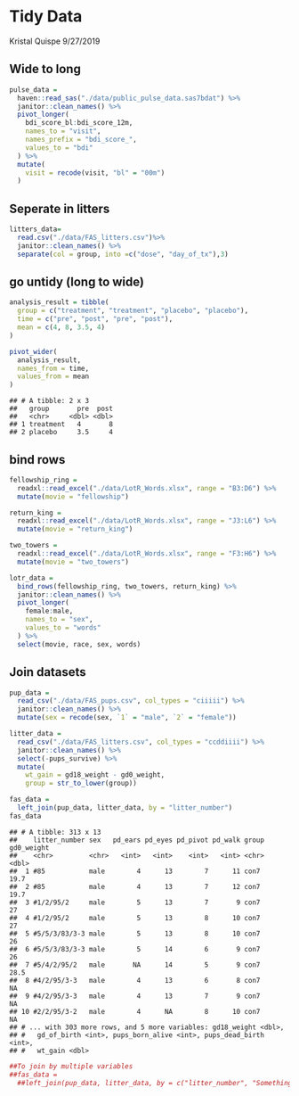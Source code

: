 Tidy Data
================
Kristal Quispe
9/27/2019

## Wide to long

``` r
pulse_data = 
  haven::read_sas("./data/public_pulse_data.sas7bdat") %>% 
  janitor::clean_names() %>% 
  pivot_longer(
    bdi_score_bl:bdi_score_12m,
    names_to = "visit", 
    names_prefix = "bdi_score_",
    values_to = "bdi"
  ) %>%
  mutate(
    visit = recode(visit, "bl" = "00m")
  )
```

## Seperate in litters

``` r
litters_data=
  read.csv("./data/FAS_litters.csv")%>% 
  janitor::clean_names() %>% 
  separate(col = group, into =c("dose", "day_of_tx"),3)
```

## go untidy (long to wide)

``` r
analysis_result = tibble(
  group = c("treatment", "treatment", "placebo", "placebo"),
  time = c("pre", "post", "pre", "post"),
  mean = c(4, 8, 3.5, 4)
)

pivot_wider(
  analysis_result,
  names_from = time,
  values_from = mean
)
```

    ## # A tibble: 2 x 3
    ##   group       pre  post
    ##   <chr>     <dbl> <dbl>
    ## 1 treatment   4       8
    ## 2 placebo     3.5     4

## bind rows

``` r
fellowship_ring =
  readxl::read_excel("./data/LotR_Words.xlsx", range = "B3:D6") %>% 
  mutate(movie = "fellowship")

return_king = 
  readxl::read_excel("./data/LotR_Words.xlsx", range = "J3:L6") %>%
  mutate(movie = "return_king")
```

``` r
two_towers = 
  readxl::read_excel("./data/LotR_Words.xlsx", range = "F3:H6") %>%
  mutate(movie = "two_towers")

lotr_data =
  bind_rows(fellowship_ring, two_towers, return_king) %>% 
  janitor::clean_names() %>% 
  pivot_longer(
    female:male,
    names_to = "sex",
    values_to = "words"
  ) %>% 
  select(movie, race, sex, words)
```

## Join datasets

``` r
pup_data = 
  read_csv("./data/FAS_pups.csv", col_types = "ciiiii") %>%
  janitor::clean_names() %>%
  mutate(sex = recode(sex, `1` = "male", `2` = "female")) 

litter_data = 
  read_csv("./data/FAS_litters.csv", col_types = "ccddiiii") %>%
  janitor::clean_names() %>%
  select(-pups_survive) %>%
  mutate(
    wt_gain = gd18_weight - gd0_weight,
    group = str_to_lower(group))

fas_data = 
  left_join(pup_data, litter_data, by = "litter_number")
fas_data
```

    ## # A tibble: 313 x 13
    ##    litter_number sex   pd_ears pd_eyes pd_pivot pd_walk group gd0_weight
    ##    <chr>         <chr>   <int>   <int>    <int>   <int> <chr>      <dbl>
    ##  1 #85           male        4      13        7      11 con7        19.7
    ##  2 #85           male        4      13        7      12 con7        19.7
    ##  3 #1/2/95/2     male        5      13        7       9 con7        27  
    ##  4 #1/2/95/2     male        5      13        8      10 con7        27  
    ##  5 #5/5/3/83/3-3 male        5      13        8      10 con7        26  
    ##  6 #5/5/3/83/3-3 male        5      14        6       9 con7        26  
    ##  7 #5/4/2/95/2   male       NA      14        5       9 con7        28.5
    ##  8 #4/2/95/3-3   male        4      13        6       8 con7        NA  
    ##  9 #4/2/95/3-3   male        4      13        7       9 con7        NA  
    ## 10 #2/2/95/3-2   male        4      NA        8      10 con7        NA  
    ## # ... with 303 more rows, and 5 more variables: gd18_weight <dbl>,
    ## #   gd_of_birth <int>, pups_born_alive <int>, pups_dead_birth <int>,
    ## #   wt_gain <dbl>

``` r
##To join by multiple variables
##fas_data = 
  ##left_join(pup_data, litter_data, by = c("litter_number", "Something_else"))
```
